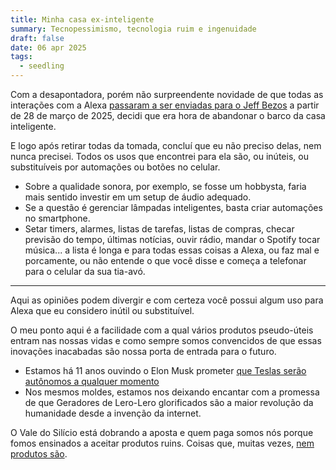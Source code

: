 ```yaml
---
title: Minha casa ex-inteligente
summary: Tecnopessimismo, tecnologia ruim e ingenuidade
draft: false
date: 06 apr 2025
tags:
  - seedling
---
```


Com a desapontadora, porém não surpreendente novidade de que todas as interações com a Alexa [passaram a ser enviadas para o Jeff Bezos](https://arstechnica.com/gadgets/2025/03/everything-you-say-to-your-echo-will-be-sent-to-amazon-starting-on-march-28/) a partir de 28 de março de 2025, decidi que era hora de abandonar o barco da casa inteligente.

E logo após retirar todas da tomada, concluí que eu não preciso delas, nem nunca precisei. Todos os usos que encontrei para ela são, ou inúteis, ou substituíveis por automações ou botões no celular.

- Sobre a qualidade sonora, por exemplo, se fosse um hobbysta, faria mais sentido investir em um setup de áudio adequado.
- Se a questão é gerenciar lâmpadas inteligentes, basta criar automações no smartphone.
- Setar timers, alarmes, listas de tarefas, listas de compras, checar previsão do tempo, últimas notícias, ouvir rádio, mandar o Spotify tocar música... a lista é longa e para todas essas coisas a Alexa, ou faz mal e porcamente, ou não entende o que você disse e começa a telefonar para o celular da sua tia-avó.

---

Aqui as opiniões podem divergir e com certeza você possui algum uso para Alexa que eu considero inútil ou substituível.

O meu ponto aqui é a facilidade com a qual vários produtos pseudo-úteis entram nas nossas vidas e como sempre somos convencidos de que essas inovações inacabadas são nossa porta de entrada para o futuro.

- Estamos há 11 anos ouvindo o Elon Musk prometer [que Teslas serão autônomos a qualquer momento](https://www.jalopnik.com/elon-musk-tesla-self-driving-cars-anniversary-autopilot-1850432357/)
- Nos mesmos moldes, estamos nos deixando encantar com a promessa de que Geradores de Lero-Lero glorificados são a maior revolução da humanidade desde a invenção da internet.

O Vale do Silício está dobrando a aposta e quem paga somos nós porque fomos ensinados a aceitar produtos ruins. Coisas que, muitas vezes, [nem produtos são](https://www.wired.com/story/apple-intelligence-ai-feature-not-product/).

